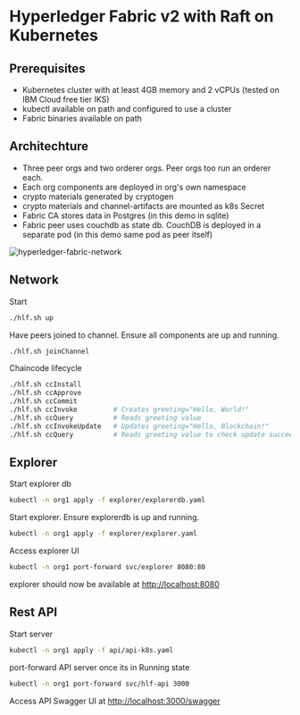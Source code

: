 # Hyperledger Fabric v2 with Raft on Kubernetes

## Prerequisites

- Kubernetes cluster with at least 4GB memory and 2 vCPUs (tested on IBM Cloud free tier IKS)
- kubectl available on path and configured to use a cluster
- Fabric binaries available on path

## Architechture

- Three peer orgs and two orderer orgs. Peer orgs too run an orderer each.
- Each org components are deployed in org's own namespace
- crypto materials generated by cryptogen
- crypto materials and channel-artifacts are mounted as k8s Secret
- Fabric CA stores data in Postgres (in this demo in sqlite)
- Fabric peer uses couchdb as state db. CouchDB is deployed in a separate pod (in this demo same pod as peer itself)

![hyperledger-fabric-network](http://www.plantuml.com/plantuml/proxy?cache=no&src=https://raw.githubusercontent.com/blockchaind/hyperledger-fabric-v2-kubernetes-dev/master/network-diagram.puml)

## Network

Start

```bash
./hlf.sh up
```

Have peers joined to channel. Ensure all components are up and running.

```bash
./hlf.sh joinChannel
```

Chaincode lifecycle

```bash
./hlf.sh ccInstall
./hlf.sh ccApprove
./hlf.sh ccCommit
./hlf.sh ccInvoke         # Creates greeting="Hello, World!"
./hlf.sh ccQuery          # Reads greeting value
./hlf.sh ccInvokeUpdate   # Updates greeting="Hello, Blockchain!"
./hlf.sh ccQuery          # Reads greeting value to check update succeeded
```

## Explorer

Start explorer db

```bash
kubectl -n org1 apply -f explorer/explorerdb.yaml
```

Start explorer. Ensure explorerdb is up and running.

```bash
kubectl -n org1 apply -f explorer/explorer.yaml
```

Access explorer UI

```bash
kubectl -n org1 port-forward svc/explorer 8080:80
```

explorer should now be available at <http://localhost:8080>

## Rest API

Start server

```bash
kubectl -n org1 apply -f api/api-k8s.yaml
```

port-forward API server once its in Running state

```bash
kubectl -n org1 port-forward svc/hlf-api 3000
```

Access API Swagger UI at <http://localhost:3000/swagger>

